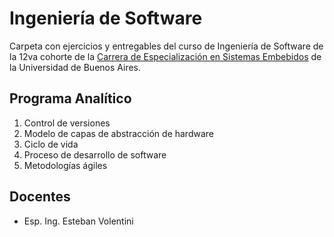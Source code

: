 # Ingeniería de Software

Carpeta con ejercicios y entregables del curso de Ingeniería de Software de la 12va cohorte de la [Carrera de Especialización en Sistemas Embebidos](http://laboratorios.fi.uba.ar/lse/especializacion.html#Carrera_Especializacion_Sistemas_Embebidos) de la Universidad de Buenos Aires.

## Programa Analítico

1. Control de versiones
2. Modelo de capas de abstracción de hardware
3. Ciclo de vida
4. Proceso de desarrollo de software
5. Metodologías ágiles

## Docentes

- Esp. Ing. Esteban Volentini
